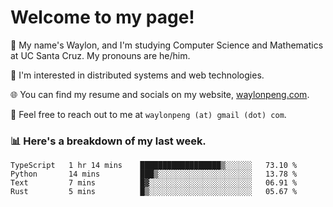 # Welcome to my page! 

👋 My name's Waylon, and I'm studying Computer Science and Mathematics at UC Santa Cruz. My pronouns are he/him. 

💭 I'm interested in distributed systems and web technologies.

🌐 You can find my resume and socials on my website, [waylonpeng.com](https://www.waylonpeng.com).

📧 Feel free to reach out to me at `waylonpeng (at) gmail (dot) com`.

### 📊 Here's a breakdown of my last week.

<!--START_SECTION:waka-->
```text
TypeScript   1 hr 14 mins    ██████████████████▒░░░░░░   73.10 % 
Python       14 mins         ███▒░░░░░░░░░░░░░░░░░░░░░   13.78 % 
Text         7 mins          █▓░░░░░░░░░░░░░░░░░░░░░░░   06.91 % 
Rust         5 mins          █▒░░░░░░░░░░░░░░░░░░░░░░░   05.67 % 
```
<!--END_SECTION:waka-->
